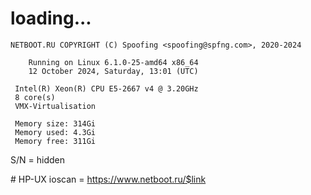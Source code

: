 # loading...
```
NETBOOT.RU COPYRIGHT (C) Spoofing <spoofing@spfng.com>, 2020-2024

	Running on Linux 6.1.0-25-amd64 x86_64
	12 October 2024, Saturday, 13:01 (UTC)

 Intel(R) Xeon(R) CPU E5-2667 v4 @ 3.20GHz
 8 core(s)
 VMX-Virtualisation

 Memory size: 314Gi
 Memory used: 4.3Gi
 Memory free: 311Gi
```
S/N = hidden

\# HP-UX ioscan = https://www.netboot.ru/$link
